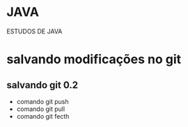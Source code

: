 # JAVA
ESTUDOS DE JAVA
# salvando modificações no git
## salvando git 0.2
* comando git push
* comando git pull
* comando git fecth
